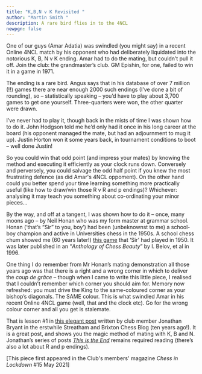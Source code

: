 ```yaml
---
title: "K,B,N v K Revisited "
author: "Martin Smith "
description: A rare bird flies in to the 4NCL
newpgn: false
---
```

One of our guys (Amar Adatia) was swindled (you might say) in a recent Online 4NCL match by his opponent who had deliberately liquidated into the notorious K, B, N v K ending. Amar had to do the mating, but couldn’t pull it off. Join the club: the grandmaster’s club.  GM Epishin, for one, failed to win it in a game in 1971. 

The ending is a rare bird. Angus says that in his database of over 7 million (!!) games there are near enough 2000 such endings (I’ve done a bit of rounding), so – statistically speaking – you’d have to play about 3,700 games to get one yourself. Three-quarters were won, the other quarter were drawn.  

I’ve never had to play it, though back in the mists of time I was shown how to do it. John Hodgson told me he’d only had it once in his long career at the board (his opponent managed the mate, but had an adjournment to mug it up). Justin Horton won it some years back, in tournament conditions to boot – well done Justin!

So you could win that odd point (and impress your mates) by knowing the method and executing it efficiently as your clock runs down. Conversely and perversely, you could salvage the odd half point if you knew the most frustrating defence (as did Amar's 4NCL oppoment). On the other hand could you better spend your time learning something more practically useful (like how to draw/win those R v R and p endings)? Whichever: analysing it may teach you something about co-ordinating your minor pieces…

By the way, and off at a tangent, I was shown how to do it – once, many moons ago – by Neil Honan who was my form master at grammar school. Honan (‘that’s “Sir” to you, boy’) had been (unbeknownst to me) a school-boy champion and active in Universities chess in the 1950s. A school chess chum showed me (60 years later!) [this game](https://www.irlchess.com/games_archive/sundry_files_2021-04/honan-marshall-glorney-1950.htm) that ‘Sir’ had played in 1950. It was later published in an “*Anthology of Chess Beauty*” by I. Belov, et al in 1996. 

One thing I do remember from Mr Honan’s mating demonstration all those years ago was that there is a right and a wrong corner in which to deliver the *coup de grâce* – though when I came to write this little piece, I realised that I couldn’t remember which corner you should aim for. Memory now refreshed: you must drive the King to the same-coloured corner as your bishop’s diagonals. The SAME colour. This is what swindled Amar in his recent Online 4NCL game (well, that and the clock etc). Go for the wrong colour corner and all you get is stalemate.

That is lesson #1 in [this elegant post](http://streathambrixtonchess.blogspot.com/2011/03/this-is-end-iii.html) written by club member Jonathan Bryant in the erstwhile Streatham and Brixton Chess Blog (ten years ago!). It is a great post, and shows you the magic method of mating with K, B and N. Jonathan’s series of posts *[This is the End](http://streathambrixtonchess.blogspot.com/2006/10/this-is-end-index.html)* remains required reading (there’s also a lot about R and p endings).

[This piece first appeared in the Club's members' magazine *Chess in Lockdown* #15 May 2021]